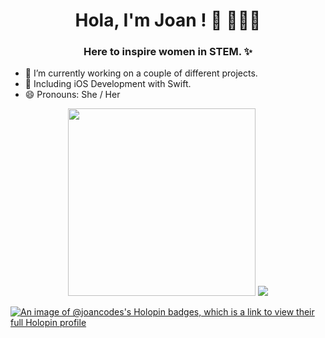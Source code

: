 <h1 align="center"> Hola, I'm Joan ! 👋 👩🏻‍💻 </h1>

<h3 align="center"> Here to inspire women in STEM. ✨</h3> 

- 🔭 I’m currently working on a couple of different projects.
- 🌱 Including iOS Development with Swift.
- 😄 Pronouns: She / Her

<p align="center"> 
  <img width="300" height="300" src="https://github.com/"></a>
  <img src="https://github-readme-stats.vercel.app/api/top-langs/?username=joancodes&count_private=true&theme=tokyonight&line_height=52">
</p>

[![An image of @joancodes's Holopin badges, which is a link to view their full Holopin profile](https://holopin.me/joancodes)](https://holopin.io/@joancodes)
